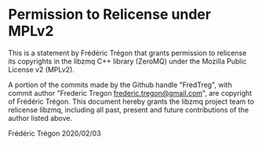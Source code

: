# Permission to Relicense under MPLv2

This is a statement by Frédéric Trégon
that grants permission to relicense its copyrights in the libzmq C++
library (ZeroMQ) under the Mozilla Public License v2 (MPLv2).

A portion of the commits made by the Github handle "FredTreg", with
commit author "Frederic Tregon <frederic.tregon@gmail.com>", are copyright of Frédéric Trégon.
This document hereby grants the libzmq project team to relicense libzmq, 
including all past, present and future contributions of the author listed above.

Frédéric Trégon
2020/02/03
